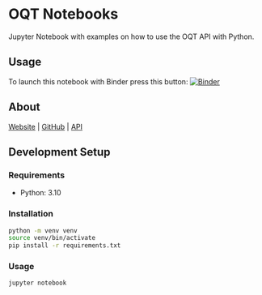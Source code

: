 # OQT Notebooks

Jupyter Notebook with examples on how to use the OQT API with Python.

## Usage

To launch this notebook with Binder press this button: [![Binder](https://mybinder.org/badge_logo.svg)](https://mybinder.org/v2/gh/GIScience/oqt-examples.git/HEAD?labpath=notebook.ipynb)
## About

[Website](https://oqt.ohsome.org) | [GitHub](https://github.com/GIScience/ohsome-quality-analyst) | [API](https://oqt.ohsome.org/api/docs)

## Development Setup

### Requirements

- Python: 3.10

### Installation

```bash
python -m venv venv
source venv/bin/activate
pip install -r requirements.txt
```

### Usage

```bash
jupyter notebook
```
